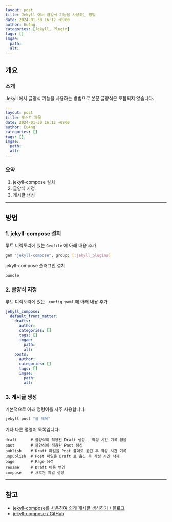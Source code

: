 ```yaml
---
layout: post
title: Jekyll 에서 글양식 기능을 사용하는 방법
date: 2024-01-30 16:12 +0900
author: Eu4ng
categories: [Jekyll, Plugin]
tags: []
imgae:
  path:
  alt:
---
```


## 개요

### 소개

Jekyll 에서 글양식 기능을 사용하는 방법으로 본문 글양식은 포함되지 않습니다.

```yaml
---
layout: post
title: 포스트 제목
date: 2024-01-30 16:12 +0900
author: Eu4ng
categories: []
tags: []
imgae:
  path:
  alt:
---
```

### 요약

1. jekyll-compose 설치
2. 글양식 지정
3. 게시글 생성

---

## 방법

### 1. jekyll-compose 설치

루트 디렉토리에 있는 `Gemfile` 에 아래 내용 추가

```bash
gem "jekyll-compose", group: [:jekyll_plugins]
```

jekyll-compose 플러그인 설치

```bash
bundle
```

### 2. 글양식 지정

루트 디렉토리에 있는 `_config.yaml` 에 아래 내용 추가

```yaml
jekyll_compose:
  default_front_matter:
    drafts:
      author: 
      categories: []
      tags: []
      imgae:
        path: 
        alt: 
    posts:
      author: 
      categories: []
      tags: []
      imgae:
        path: 
        alt: 
```

### 3. 게시글 생성

기본적으로 아래 명령어를 자주 사용합니다.

```bash
jekyll post "글 제목"
```

기타 다른 명령어 목록입니다.

```shell
draft      # 글양식이 적용된 Draft 생성 - 작성 시간 기록 없음
post       # 글양식이 적용된 Post 생성
publish    # Draft 파일을 Post 폴더로 옮긴 후 작성 시간 기록
unpublish  # Post 파일을 Draft 로 옮긴 후 작성 시간 삭제
page       # Page 생성
rename     # Draft 이름 변경
compose    # 새로운 파일 생성
```

---

## 참고

- [jekyll-compose를 사용하여 쉽게 게시글 생성하기 / 블로그](https://10kseok.github.io/posts/easy-to-make-default-mdfile-to-use-jekyll-compose/)
- [jekyll-compose / GitHub](https://github.com/jekyll/jekyll-compose)